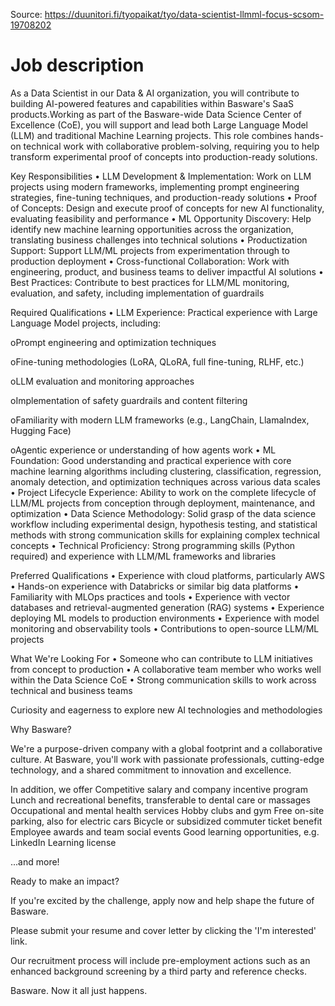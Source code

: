 Source: <https://duunitori.fi/tyopaikat/tyo/data-scientist-llmml-focus-scsom-19708202>

# Job description

As a Data Scientist in our Data & AI organization, you will contribute to building AI-powered features and capabilities within Basware's SaaS products.Working as part of the Basware-wide Data Science Center of Excellence (CoE), you will support and lead both Large Language Model (LLM) and traditional Machine Learning projects. This role combines hands-on technical work with collaborative problem-solving, requiring you to help transform experimental proof of concepts into production-ready solutions.

Key Responsibilities
• LLM Development & Implementation: Work on LLM projects using modern frameworks, implementing prompt engineering strategies, fine-tuning techniques, and production-ready solutions
• Proof of Concepts: Design and execute proof of concepts for new AI functionality, evaluating feasibility and performance
• ML Opportunity Discovery: Help identify new machine learning opportunities across the organization, translating business challenges into technical solutions
• Productization Support: Support LLM/ML projects from experimentation through to production deployment
• Cross-functional Collaboration: Work with engineering, product, and business teams to deliver impactful AI solutions
• Best Practices: Contribute to best practices for LLM/ML monitoring, evaluation, and safety, including implementation of guardrails

Required Qualifications
• LLM Experience: Practical experience with Large Language Model projects, including:

oPrompt engineering and optimization techniques

oFine-tuning methodologies (LoRA, QLoRA, full fine-tuning, RLHF, etc.)

oLLM evaluation and monitoring approaches

oImplementation of safety guardrails and content filtering

oFamiliarity with modern LLM frameworks (e.g., LangChain, LlamaIndex, Hugging Face)

oAgentic experience or understanding of how agents work
• ML Foundation: Good understanding and practical experience with core machine learning algorithms including clustering, classification, regression, anomaly detection, and optimization techniques across various data scales
• Project Lifecycle Experience: Ability to work on the complete lifecycle of LLM/ML projects from conception through deployment, maintenance, and optimization
• Data Science Methodology: Solid grasp of the data science workflow including experimental design, hypothesis testing, and statistical methods with strong communication skills for explaining complex technical concepts
• Technical Proficiency: Strong programming skills (Python required) and experience with LLM/ML frameworks and libraries

Preferred Qualifications
• Experience with cloud platforms, particularly AWS
• Hands-on experience with Databricks or similar big data platforms
• Familiarity with MLOps practices and tools
• Experience with vector databases and retrieval-augmented generation (RAG) systems
• Experience deploying ML models to production environments
• Experience with model monitoring and observability tools
• Contributions to open-source LLM/ML projects

What We're Looking For
• Someone who can contribute to LLM initiatives from concept to production
• A collaborative team member who works well within the Data Science CoE
• Strong communication skills to work across technical and business teams

Curiosity and eagerness to explore new AI technologies and methodologies

Why Basware?

We're a purpose-driven company with a global footprint and a collaborative culture. At Basware, you'll work with passionate professionals, cutting-edge technology, and a shared commitment to innovation and excellence.

In addition, we offer
Competitive salary and company incentive program
Lunch and recreational benefits, transferable to dental care or massages
Occupational and mental health services
Hobby clubs and gym
Free on-site parking, also for electric cars
Bicycle or subsidized commuter ticket benefit
Employee awards and team social events
Good learning opportunities, e.g. LinkedIn Learning license

...and more!

Ready to make an impact?

If you're excited by the challenge, apply now and help shape the future of Basware.

Please submit your resume and cover letter by clicking the 'I'm interested' link.

Our recruitment process will include pre-employment actions such as an enhanced background screening by a third party and reference checks.

Basware. Now it all just happens.

